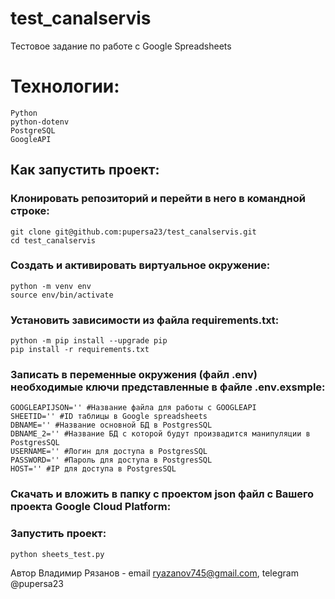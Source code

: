 # test_canalservis

Тестовое задание по работе с Google Spreadsheets

# Технологии:

    Python
    python-dotenv
    PostgreSQL
    GoogleAPI

## Как запустить проект:

### Клонировать репозиторий и перейти в него в командной строке:

    git clone git@github.com:pupersa23/test_canalservis.git
    cd test_canalservis

### Cоздать и активировать виртуальное окружение:

    python -m venv env
    source env/bin/activate

### Установить зависимости из файла requirements.txt:

    python -m pip install --upgrade pip
    pip install -r requirements.txt

### Записать в переменные окружения (файл .env) необходимые ключи представленные в файле .env.exsmple:

    GOOGLEAPIJSON='' #Название файла для работы с GOOGLEAPI
    SHEETID='' #ID таблицы в Google spreadsheets
    DBNAME='' #Название основной БД в PostgresSQL
    DBNAME_2='' #Название БД с которой будут произвадится манипуляции в PostgresSQL
    USERNAME='' #Логин для доступа в PostgresSQL
    PASSWORD='' #Пароль для доступа в PostgresSQL
    HOST='' #IP для доступа в PostgresSQL

### Скачать и вложить в папку с проектом json файл с Вашего проекта Google Cloud Platform:

### Запустить проект:

    python sheets_test.py
    
Автор Владимир Рязанов - email ryazanov745@gmail.com, telegram @pupersa23
